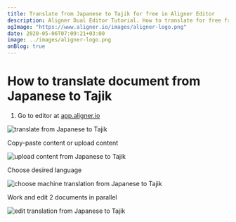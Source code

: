 ```yaml
---
title: Translate from Japanese to Tajik for free in Aligner Editor
description: Aligner Dual Editor Tutorial. How to translate for free from Japanese to Tajik. Aligner is multilingual document management platform. 
ogImage: "https://www.aligner.io/images/aligner-logo.png"
date: 2020-05-06T07:09:21+03:00
image: ../images/aligner-logo.png
onBlog: true
---
```


# How to translate document from Japanese to Tajik

1. Go to editor at [app.aligner.io](https://app.aligner.io "Aligner App web page")

![translate from Japanese to Tajik](../aligner-blank-editor.png "translate from Japanese to Tajik")

Copy-paste content or upload content

![upload content from Japanese to Tajik](../aligner-uploaded-document.png "upload content from Japanese to Tajik")

Choose desired language

![choose machine translation from Japanese to Tajik](../aligner-language-dropdown.png "choose machine translation from Japanese to Tajik")

Work and edit 2 documents in parallel

![edit translation from Japanese to Tajik](../aligner-double-sitded-editor.png "edit translation from Japanese to Tajik")

